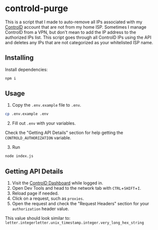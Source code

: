 # controld-purge

This is a script that I made to auto-remove all IPs associated with my [ControlD](https://controld.com) account that are not from my home ISP. Sometimes I manage ControlD from a VPN, but don't mean to add the IP address to the authorized IPs list. This script goes through all ControlD IPs using the API and deletes any IPs that are not categorized as your whitelisted ISP name.
 
## Installing

Install dependencies:

```bash
npm i
```

## Usage

1. Copy the `.env.example` file to `.env`.

```bash
cp .env.example .env
```

2. Fill out `.env` with your variables. 

Check the "Getting API Details" section for help getting the `CONTROLD_AUTHORIZATION` variable.

3. Run

```bash
node index.js
```

## Getting API Details

1. Visit the [ControlD Dashboard](https://controld.com/control-panel/filters) while logged in.
2. Open Dev Tools and head to the network tab with `CTRL`+`SHIFT`+`I`.
3. Reload page if needed.
4. Click on a request, such as `proxies`.
5. Open the request and check the "Request Headers" section for your `authorization` header value.

This value should look similar to:
`letter.integerletter.unix_timestamp.integer.very_long_hex_string`
